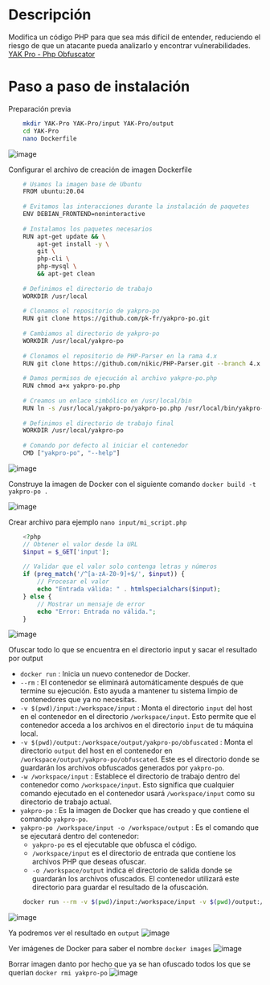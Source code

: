 # Descripción
Modifica un código PHP para que sea más difícil de entender, reduciendo el riesgo de que un atacante pueda analizarlo y encontrar vulnerabilidades.
[YAK Pro - Php Obfuscator](https://www.php-obfuscator.com/?lang=english)


# Paso a paso de instalación
Preparación previa
```bash
    mkdir YAK-Pro YAK-Pro/input YAK-Pro/output
    cd YAK-Pro
    nano Dockerfile
```
![image](https://github.com/user-attachments/assets/dddad212-be41-4ceb-8c96-2cbe23e49afd)


Configurar el archivo de creación de imagen Dockerfile
```bash
    # Usamos la imagen base de Ubuntu
    FROM ubuntu:20.04
    
    # Evitamos las interacciones durante la instalación de paquetes
    ENV DEBIAN_FRONTEND=noninteractive
    
    # Instalamos los paquetes necesarios
    RUN apt-get update && \
        apt-get install -y \
        git \
        php-cli \
        php-mysql \
        && apt-get clean
    
    # Definimos el directorio de trabajo
    WORKDIR /usr/local
    
    # Clonamos el repositorio de yakpro-po
    RUN git clone https://github.com/pk-fr/yakpro-po.git
    
    # Cambiamos al directorio de yakpro-po
    WORKDIR /usr/local/yakpro-po
    
    # Clonamos el repositorio de PHP-Parser en la rama 4.x
    RUN git clone https://github.com/nikic/PHP-Parser.git --branch 4.x
    
    # Damos permisos de ejecución al archivo yakpro-po.php
    RUN chmod a+x yakpro-po.php
    
    # Creamos un enlace simbólico en /usr/local/bin
    RUN ln -s /usr/local/yakpro-po/yakpro-po.php /usr/local/bin/yakpro-po
    
    # Definimos el directorio de trabajo final
    WORKDIR /usr/local/yakpro-po
    
    # Comando por defecto al iniciar el contenedor
    CMD ["yakpro-po", "--help"]
```
![image](https://github.com/user-attachments/assets/c9fed9c4-8b94-4cb3-8aa9-234cf6fd3472)


Construye la imagen de Docker con el siguiente comando `docker build -t yakpro-po .`
    
![image](https://github.com/user-attachments/assets/e8e7679b-f5ed-4364-99cc-f760a501d232)


Crear archivo para ejemplo `nano input/mi_script.php`
```php
    <?php
    // Obtener el valor desde la URL
    $input = $_GET['input'];
    
    // Validar que el valor solo contenga letras y números
    if (preg_match('/^[a-zA-Z0-9]+$/', $input)) {
        // Procesar el valor
        echo "Entrada válida: " . htmlspecialchars($input);
    } else {
        // Mostrar un mensaje de error
        echo "Error: Entrada no válida.";
    }
```

![image](https://github.com/user-attachments/assets/a94b879a-4e88-4274-bfcc-012e8192580b)


Ofuscar todo lo que se encuentra en el directorio input y sacar el resultado por output

- `docker run` : Inicia un nuevo contenedor de Docker.
- `--rm` : El contenedor se eliminará automáticamente después de que termine su ejecución. Esto ayuda a mantener tu sistema limpio de contenedores que ya no necesitas.
- `-v $(pwd)/input:/workspace/input` : Monta el directorio `input` del host en el contenedor en el directorio `/workspace/input`. Esto permite que el contenedor acceda a los archivos en el directorio `input` de tu máquina local.
- `-v $(pwd)/output:/workspace/output/yakpro-po/obfuscated` : Monta el directorio `output` del host en el contenedor en `/workspace/output/yakpro-po/obfuscated`. Este es el directorio donde se guardarán los archivos obfuscados generados por `yakpro-po`.
- `-w /workspace/input` : Establece el directorio de trabajo dentro del contenedor como `/workspace/input`. Esto significa que cualquier comando ejecutado en el contenedor usará `/workspace/input` como su directorio de trabajo actual.
- `yakpro-po` : Es la imagen de Docker que has creado y que contiene el comando `yakpro-po`.
- `yakpro-po /workspace/input -o /workspace/output` : Es el comando que se ejecutará dentro del contenedor:
    - `yakpro-po` es el ejecutable que obfusca el código.
    - `/workspace/input` es el directorio de entrada que contiene los archivos PHP que deseas ofuscar.
    - `-o /workspace/output` indica el directorio de salida donde se guardarán los archivos ofuscados. El contenedor utilizará este directorio para guardar el resultado de la ofuscación.
```bash
    docker run --rm -v $(pwd)/input:/workspace/input -v $(pwd)/output:/workspace/output/yakpro-po/obfuscated -w /workspace/input yakpro-po yakpro-po /workspace/input -o /workspace/output
```
![image](https://github.com/user-attachments/assets/c4229a48-e5df-4651-aa06-d6e6e8cb2e0d)


Ya podremos ver el resultado en `output`
![image](https://github.com/user-attachments/assets/7dc8fad2-a42c-43c7-97dd-8c10c7b84b91)


Ver imágenes de Docker para saber el nombre `docker images`
![image](https://github.com/user-attachments/assets/6e02a5cd-8418-44d4-b67c-108aa8a2c19d)


Borrar imagen danto por hecho que ya se han ofuscado todos los que se querian `docker rmi yakpro-po`
![image](https://github.com/user-attachments/assets/0bb571a3-3b4a-4cb1-8317-ab1a9e3fdf09)
